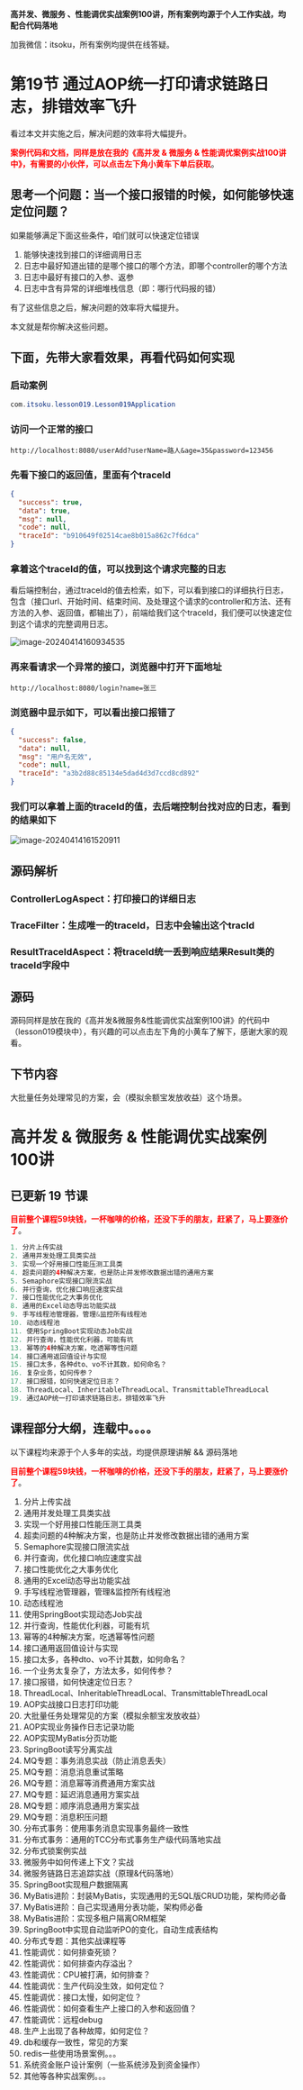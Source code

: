 **高并发、微服务 、性能调优实战案例100讲，所有案例均源于个人工作实战，均配合代码落地**

加我微信：itsoku，所有案例均提供在线答疑。



# 第19节 通过AOP统一打印请求链路日志，排错效率飞升

看过本文并实施之后，解决问题的效率将大幅提升。

<span style="color:red; font-weight:bold">案例代码和文档，同样是放在我的《高并发 & 微服务 & 性能调优案例实战100讲中》，有需要的小伙伴，可以点击左下角小黄车下单后获取</span>。



## 思考一个问题：当一个接口报错的时候，如何能够快速定位问题？

如果能够满足下面这些条件，咱们就可以快速定位错误

1. 能够快速找到接口的详细调用日志
2. 日志中最好知道出错的是哪个接口的哪个方法，即哪个controller的哪个方法
3. 日志中最好有接口的入参、返参
4. 日志中含有异常的详细堆栈信息（即：哪行代码报的错）

有了这些信息之后，解决问题的效率将大幅提升。

本文就是帮你解决这些问题。



## 下面，先带大家看效果，再看代码如何实现

### 启动案例

```java
com.itsoku.lesson019.Lesson019Application
```

### 访问一个正常的接口

```http
http://localhost:8080/userAdd?userName=路人&age=35&password=123456
```

### 先看下接口的返回值，里面有个traceId

```json
{
  "success": true,
  "data": true,
  "msg": null,
  "code": null,
  "traceId": "b910649f02514cae8b015a862c7f6dca"
}
```

### 拿着这个traceId的值，可以找到这个请求完整的日志

看后端控制台，通过traceId的值去检索，如下，可以看到接口的详细执行日志，包含（接口url、开始时间、结束时间、及处理这个请求的controller和方法、还有方法的入参、返回值，都输出了），前端给我们这个traceId，我们便可以快速定位到这个请求的完整调用日志。

![image-20240414160934535](https://learnone.oss-cn-beijing.aliyuncs.com/pic/202409201014781.png)

### 再来看请求一个异常的接口，浏览器中打开下面地址

```http
http://localhost:8080/login?name=张三
```

### 浏览器中显示如下，可以看出接口报错了

```json
{
  "success": false,
  "data": null,
  "msg": "用户名无效",
  "code": null,
  "traceId": "a3b2d88c85134e5dad4d3d7ccd8cd892"
}
```

### 我们可以拿着上面的traceId的值，去后端控制台找对应的日志，看到的结果如下

![image-20240414161520911](https://learnone.oss-cn-beijing.aliyuncs.com/pic/202409201014664.png)

## 源码解析

### ControllerLogAspect：打印接口的详细日志

### TraceFilter：生成唯一的traceId，日志中会输出这个tracId

### ResultTraceIdAspect：将traceId统一丢到响应结果Result类的traceId字段中



## 源码

源码同样是放在我的《高并发&微服务&性能调优实战案例100讲》的代码中（lesson019模块中），有兴趣的可以点击左下角的小黄车了解下，感谢大家的观看。



## 下节内容

大批量任务处理常见的方案，会（模拟余额宝发放收益）这个场景。



# 高并发 & 微服务 & 性能调优实战案例100讲

## 已更新 19 节课

<span style="font-weight:bold; color:red">目前整个课程59块钱，一杯咖啡的价格，还没下手的朋友，赶紧了，马上要涨价了</span>。

```java
1. 分片上传实战
2. 通用并发处理工具类实战
3. 实现一个好用接口性能压测工具类
4. 超卖问题的4种解决方案，也是防止并发修改数据出错的通用方案
5. Semaphore实现接口限流实战
6. 并行查询，优化接口响应速度实战
7. 接口性能优化之大事务优化
8. 通用的Excel动态导出功能实战
9. 手写线程池管理器，管理&监控所有线程池
10. 动态线程池
11. 使用SpringBoot实现动态Job实战
12. 并行查询，性能优化利器，可能有坑
13. 幂等的4种解决方案，吃透幂等性问题
14. 接口通用返回值设计与实现
15. 接口太多，各种dto、vo不计其数，如何命名？
16. 复杂业务，如何传参？
17. 接口报错，如何快速定位日志？
18. ThreadLocal、InheritableThreadLocal、TransmittableThreadLocal
19. 通过AOP统一打印请求链路日志，排错效率飞升
```



## 课程部分大纲，连载中。。。。

以下课程均来源于个人多年的实战，均提供原理讲解 && 源码落地

<span style="font-weight:bold; color:red">目前整个课程59块钱，一杯咖啡的价格，还没下手的朋友，赶紧了，马上要涨价了</span>。

1. 分片上传实战
2. 通用并发处理工具类实战
3. 实现一个好用接口性能压测工具类
4. 超卖问题的4种解决方案，也是防止并发修改数据出错的通用方案
5. Semaphore实现接口限流实战
6. 并行查询，优化接口响应速度实战
7. 接口性能优化之大事务优化
8. 通用的Excel动态导出功能实战
9. 手写线程池管理器，管理&监控所有线程池
10. 动态线程池
11. 使用SpringBoot实现动态Job实战
12. 并行查询，性能优化利器，可能有坑
13. 幂等的4种解决方案，吃透幂等性问题
14. 接口通用返回值设计与实现
15. 接口太多，各种dto、vo不计其数，如何命名？
16. 一个业务太复杂了，方法太多，如何传参？
17. 接口报错，如何快速定位日志？
18. ThreadLocal、InheritableThreadLocal、TransmittableThreadLocal
19. AOP实战接口日志打印功能
20. 大批量任务处理常见的方案（模拟余额宝发放收益）
21. AOP实现业务操作日志记录功能
22. AOP实现MyBatis分页功能
23. SpringBoot读写分离实战
24. MQ专题：事务消息实战（防止消息丢失）
25. MQ专题：消息消息重试策略
26. MQ专题：消息幂等消费通用方案实战
27. MQ专题：延迟消息通用方案实战
28. MQ专题：顺序消息通用方案实战
29. MQ专题：消息积压问题
30. 分布式事务：使用事务消息实现事务最终一致性
31. 分布式事务：通用的TCC分布式事务生产级代码落地实战
32. 分布式锁案例实战
33. 微服务中如何传递上下文？实战
34. 微服务链路日志追踪实战（原理&代码落地）
35. SpringBoot实现租户数据隔离
36. MyBatis进阶：封装MyBatis，实现通用的无SQL版CRUD功能，架构师必备
37. MyBatis进阶：自己实现通用分表功能，架构师必备
38. MyBatis进阶：实现多租户隔离ORM框架
39. SpringBoot中实现自动监听PO的变化，自动生成表结构
40. 分布式专题：其他实战课程等
41. 性能调优：如何排查死锁？
42. 性能调优：如何排查内存溢出？
43. 性能调优：CPU被打满，如何排查？
44. 性能调优：生产代码没生效，如何定位？
45. 性能调优：接口太慢，如何定位？
46. 性能调优：如何查看生产上接口的入参和返回值？
47. 性能调优：远程debug
48. 生产上出现了各种故障，如何定位？
49. db和缓存一致性，常见的方案
50. redis一些使用场景案例。。。
51. 系统资金账户设计案例（一些系统涉及到资金操作）
52. 其他等各种实战案例。。。

